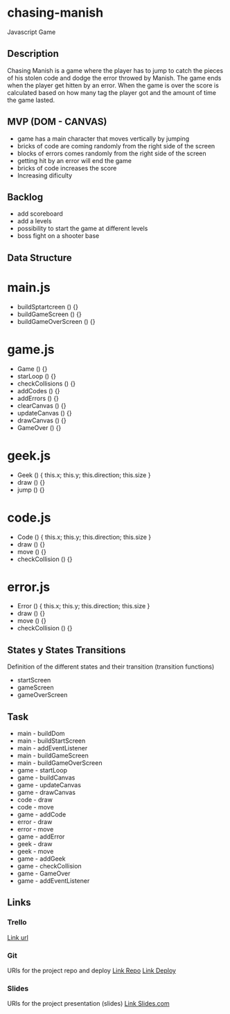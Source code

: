 # chasing-manish
Javascript Game

## Description
Chasing Manish is a game where the player has to jump to catch the pieces of his stolen code and dodge the error throwed by Manish. The game ends when the player get hitten by an error. When the game is over the score is calculated based on how many tag the player got and the amount of time the game lasted. 
## MVP (DOM - CANVAS)

- game has a main character that moves vertically by jumping
- bricks of code are coming randomly from the right side of the screen
- blocks of errors comes randomly from the right side of the screen 
- getting hit by an error will end the game
- bricks of code increases the score
- Increasing dificulty

## Backlog

- add scoreboard
- add a levels 
- possibility to start the game at different levels
- boss fight on a shooter base

## Data Structure
# main.js

- buildSptartcreen () {}
- buildGameScreen () {}
- buildGameOverScreen () {}

# game.js

- Game () {}
- starLoop () {}
- checkCollisions () {}
- addCodes () {}
- addErrors () {}
- clearCanvas () {}
- updateCanvas () {}
- drawCanvas () {}
- GameOver () {}

# geek.js 

- Geek () {
    this.x;
    this.y;
    this.direction;
    this.size
}
- draw () {}
- jump () {}


# code.js 

- Code () {
    this.x;
    this.y;
    this.direction;
    this.size
}
- draw () {}
- move () {}
- checkCollision () {}

# error.js 

- Error () {
    this.x;
    this.y;
    this.direction;
    this.size
}
- draw () {}
- move () {}
- checkCollision () {}

## States y States Transitions
Definition of the different states and their transition (transition functions)

- startScreen
- gameScreen
- gameOverScreen

## Task

- main - buildDom
- main - buildStartScreen
- main - addEventListener
- main - buildGameScreen
- main - buildGameOverScreen
- game - startLoop
- game - buildCanvas
- game - updateCanvas
- game - drawCanvas
- code - draw
- code - move
- game - addCode
- error - draw
- error - move
- game - addError
- geek - draw
- geek - move
- game - addGeek
- game - checkCollision
- game - GameOver
- game - addEventListener

## Links

### Trello
[Link url](https://trello.com/b/weL1AYtp/chasing-manish)

### Git
URls for the project repo and deploy
[Link Repo](https://github.com/marvinvalke/chasing-manish)
[Link Deploy](https://jorgeberrizbeitia.github.io/kraken-brigade/)

### Slides
URls for the project presentation (slides)
[Link Slides.com](https://docs.google.com/presentation/d/138o01hAz-0gXepN78RsDgse12HiiuN7Fz_N_hJnI9_g/edit?usp=sharing)